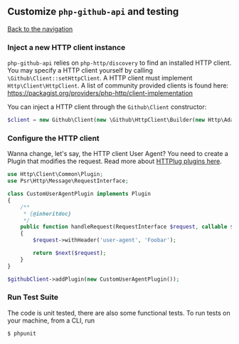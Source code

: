 ## Customize `php-github-api` and testing
[Back to the navigation](README.md)


### Inject a new HTTP client instance

`php-github-api` relies on `php-http/discovery` to find an installed HTTP client. You may specify a HTTP client
yourself by calling `\Github\Client::setHttpClient`. A HTTP client must implement `Http\Client\HttpClient`. A list of
community provided clients is found here: https://packagist.org/providers/php-http/client-implementation

You can inject a HTTP client through the `Github\Client` constructor:

```php
$client = new Github\Client(new \Github\HttpClient\Builder(new Http\Adapter\Guzzle6\Client()));
```

### Configure the HTTP client

Wanna change, let's say, the HTTP client User Agent? You need to create a Plugin that modifies the
request. Read more about [HTTPlug plugins here](http://docs.php-http.org/en/latest/plugins/introduction.html#how-it-works).

```php
use Http\Client\Common\Plugin;
use Psr\Http\Message\RequestInterface;

class CustomUserAgentPlugin implements Plugin
{
    /**
     * {@inheritdoc}
     */
    public function handleRequest(RequestInterface $request, callable $next, callable $first)
    {
        $request->withHeader('user-agent', 'Foobar');

        return $next($request);
    }
}

$githubClient->addPlugin(new CustomUserAgentPlugin());
```

### Run Test Suite

The code is unit tested, there are also some functional tests. To run tests on your machine, from a CLI, run

```bash
$ phpunit
```
